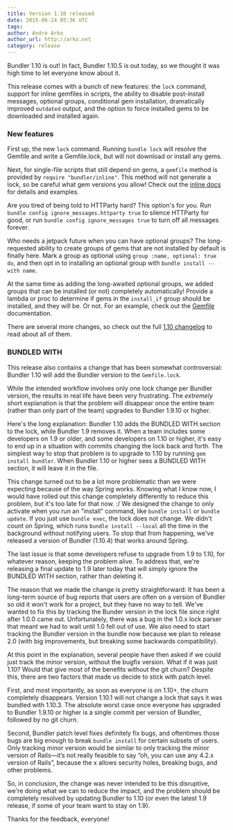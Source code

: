 ```yaml
---
title: Version 1.10 released
date: 2015-06-24 05:36 UTC
tags:
author: André Arko
author_url: http://arko.net
category: release
---
```


Bundler 1.10 is out! In fact, Bundler 1.10.5 is out today, so we thought it was high time to let everyone know about it. 

This release comes with a bunch of new features: the `lock` command, support for inline gemfiles in scripts, the ability to disable post-install messages, optional groups, conditional gem installation, dramatically improved `outdated` output, and the option to force installed gems to be downloaded and installed again.


### New features

First up, the new `lock` command. Running `bundle lock` will resolve the Gemfile and write a Gemfile.lock, but will not download or install any gems.

Next, for single-file scripts that still depend on gems, a `gemfile` method is provided by `require "bundler/inline"`. This method will not generate a lock, so be careful what gem versions you allow! Check out the [inline docs](https://github.com/bundler/bundler/blob/master/lib/bundler/inline.rb) for details and examples.

Are you tired of being told to HTTParty hard? This option's for you. Run `bundle config ignore_messages.httparty true` to silence HTTParty for good, or run `bundle config ignore_messages true` to turn off all messages forever.

Who needs a jetpack future when you can have optional groups? The long-requested ability to create groups of gems that are not installed by default is finally here. Mark a group as optional using `group :name, optional: true do`, and then opt in to installing an optional group with `bundle install --with name`.

At the same time as adding the long-awaited optional groups, we added groups that can be installed (or not) completely automatically! Provide a lambda or proc to determine if gems in the `install_if` group should be installed, and they will be. Or not. For an example, check out the [Gemfile](/v1.10/man/bundle-gemfile.1.html#INSTALL_IF) documentation.

There are several more changes, so check out the full [1.10 changelog](https://github.com/bundler/bundler/blob/1-10-stable/CHANGELOG.md) to read about all of them.

### BUNDLED WITH

This release also contains a change that has been somewhat controversial: Bundler 1.10 will add the Bundler version to the `Gemfile.lock`.

While the intended workflow involves only one lock change per Bundler version, the results in real life have been very frustrating. The _extremely_ short explanation is that the problem will disappear once the entire team (rather than only part of the team) upgrades to Bundler 1.9.10 or higher.

Here's the long explanation: Bundler 1.10 adds the BUNDLED WITH section to the lock, while Bundler 1.9 removes it. When a team includes some developers on 1.9 or older, and some developers on 1.10 or higher, it's easy to end up in a situation with commits changing the lock back and forth. The simplest way to stop that problem is to upgrade to 1.10 by running `gem install bundler`. When Bundler 1.10 or higher sees a BUNDLED WITH section, it will leave it in the file.

This change turned out to be a lot more problematic than we were expecting because of the way Spring works. Knowing what I know now, I would have rolled out this change completely differently to reduce this problem, but it's too late for that now. :/ We designed the change to only activate when you run an "install" command, like `bundle install` or `bundle update`. If you just use `bundle exec`, the lock does not change. We didn't count on Spring, which runs `bundle install --local` all the time in the background without notifying users. To stop that from happening, we've released a version of Bundler (1.10.4) that works around Spring.

The last issue is that some developers refuse to upgrade from 1.9 to 1.10, for whatever reason, keeping the problem alive. To address that, we're releasing a final update to 1.9 later today that will simply ignore the BUNDLED WITH section, rather than deleting it.

The reason that we made the change is pretty straightforward: It has been a long-term source of bug reports that users are often on a version of Bundler so old it won't work for a project, but they have no way to tell. We've wanted to fix this by tracking the Bunder version in the lock file since right after 1.0.0 came out. Unfortunately, there was a bug in the 1.0.x lock parser that meant we had to wait until 1.0 fell out of use. We also need to start tracking the Bundler version in the bundle now because we plan to release 2.0 (with big improvements, but breaking some backwards compatibility).

At this point in the explanation, several people have then asked if we could just track the minor version, without the bugfix version. What if it was just 1.10? Would that give most of the benefits without the git churn? Despite this, there are two factors that made us decide to stick with patch level.

First, and most importantly, as soon as everyone is on 1.10+, the churn completely disappears. Version 1.10.1 will not change a lock that says it was bundled with 1.10.3. The absolute worst case once everyone has upgraded to Bundler 1.9.10 or higher is a single commit per version of Bundler, followed by no git churn.

Second, Bundler patch level fixes definitely fix bugs, and oftentimes those bugs are big enough to break `bundle install` for certain subsets of users. Only tracking minor version would be similar to only tracking the minor version of Rails—it’s not really feasible to say “oh, you can use any 4.2.x version of Rails”, because the x allows security holes, breaking bugs, and other problems.

So, in conclusion, the change was never intended to be this disruptive, we're doing what we can to reduce the impact, and the problem should be completely resolved by updating Bundler to 1.10 (or even the latest 1.9 release, if some of your team want to stay on 1.9).

Thanks for the feedback, everyone!